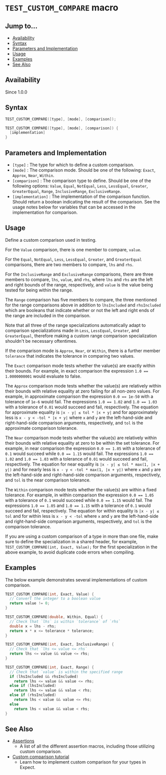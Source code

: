 # `TEST_CUSTOM_COMPARE` macro

## Jump to...
- [Availability](#Availability)
- [Syntax](#Syntax)
- [Parameters and Implementation](#Parameters-and-Implementation)
- [Usage](#Usage)
- [Examples](#Examples)
- [See Also](#See-Also)

## Availability
Since 1.0.0

## Syntax
``` C++
TEST_CUSTOM_COMPARE([type], [mode], [comparison]);

TEST_CUSTOM_COMPARE([type], [mode], [comparison]) {
  [implementation]
}
```

## Parameters and Implementation
- `[type]` : The type for which to define a custom comparison.
- `[mode]` : The comparison mode.
  Should be one of the following: `Exact`, `Approx`, `Near`, `Within`.
- `[comparison]` : The comparison type to define.
  Should be one of the following options: `Value`, `Equal`, `NotEqual`, `Less`,
  `LessEqual`, `Greater`, `GreaterEqual`, `Range`, `InclusiveRange`,
  `ExclusiveRange`.
- `[implementation]` : The implementation of the comparison function.
  Should return a boolean indicating the result of the comparison.
  See the usage notes below for variables that can be accessed in the
  implementation for comparison.

## Usage

Define a custom comparison used in testing.

For the `Value` comparison, there is one member to compare, `value`.

For the `Equal`, `NotEqual`, `Less`, `LessEqual`, `Greater`, and
`GreaterEqual` comparisons, there are two members to compare, `lhs` and
`rhs`.

For the `InclusiveRange` and `ExclusiveRange` comparisons, there are three
members to compare, `lhs`, `value`, and `rhs`, where `lhs` and `rhs` are
the left and right bounds of the range, respectively, and `value` is the
value being tested for being within the range.

The `Range` comparison has five members to compare, the three mentioned
for the range comparisons above in addition to `lhsIncluded` and
`rhsIncluded` which are booleans that indicate whether or not the left
and right ends of the range are included in the comparison.

Note that all three of the range specializations automatically adapt to
comparison specializations made in `Less`, `LessEqual`, `Greater`, and
`GreaterEqual`, therefore making a custom range comparison specialization
shouldn't be necessary oftentimes.

If the comparison mode is `Approx`, `Near`, or `Within`, there is a
further member `tolerance` that indicates the tolerance in comparing two
values.

The `Exact` comparison mode tests whether the value(s) are exactly within
their bounds.
For example, in exact comparison the expression `1.0 == 1.0000000001`
would evaluate to false.

The `Approx` comparison mode tests whether the value(s) are relatively
within their bounds with relative equality at zero failing for all
non-zero values.
For example, in approximate comparison the expression `0.0 == 1e-50` with
a tolerance of `1e-6` would fail.
The expressions `1.0 == 1.02` and `1.0 == 1.03` with a tolerance of `0.01`
would succeed and fail, respectively.
The equation for approximate equality is `|x - y| ≤ tol * |x + y|` and for
approximately less is `x - y < -tol * |x + y|` where `x` and `y` are the
left-hand-side and right-hand-side comparison arguments, respectively,
and `tol` is the approximate comparison tolerance.

The `Near` comparison mode tests whether the value(s) are relatively
within their bounds with relative equality at zero to be within the set
tolerance.
For example, in near comparison the expression `0.0 == 1.05` with a
tolerance of `0.1` would succeed while `0.0 == 1.15` would fail.
The expressions `1.0 == 1.02` and `1.0 == 1.03` with a tolerance of `0.01`
would succeed and fail, respectively.
The equation for near equality is `|x - y| ≤ tol * max(1, |x + y|)` and
for nearly less is `x - y < -tol * max(1, |x + y|)` where `x` and `y` are
the left-hand-side and right-hand-side comparison arguments, respectively,
and `tol` is the near comparison tolerance.

The `Within` comparison mode tests whether the value(s) are within a fixed
tolerance.
For example, in within comparison the expression `0.0 == 1.05` with a
tolerance of `0.1` would succeed while `0.0 == 1.15` would fail.
The expressions `1.0 == 1.05` and `1.0 == 1.15` with a tolerance of `0.1`
would succeed and fail, respectively.
The equation for within equality is `|x - y| ≤ tol` and for within less is
`x - y < -tol` where `x` and `y` are the left-hand-side and
right-hand-side comparison arguments, respectively, and `tol` is the
comparison tolerance.

If you are using a custom comparison of a type in more than one file, make
sure to define the specialization in a shared header, for example,
`TEST_CUSTOM_COMPARE(int, Exact, Value);` for the first specialization in
the above example, to avoid duplicate code errors when compiling.

## Examples

The below example demonstrates several implementations of custom comparison.
``` C++
TEST_CUSTOM_COMPARE(int, Exact, Value) {
  // Convert the integer to a boolean value
  return value != 0;
}

TEST_CUSTOM_COMPARE(double, Within, Equal) {
  // Check that `lhs` is within `tolerance` of `rhs`
  double x = lhs - rhs;
  return x * x <= tolerance * tolerance;
}

TEST_CUSTOM_COMPARE(int, Exact, InclusiveRange) {
  // Check that `lhs <= value <= rhs`
  return lhs <= value && value <= rhs;
}

TEST_CUSTOM_COMPARE(int, Exact, Range) {
  // Check that `value` is within the specified range
  if (lhsIncluded && rhsIncluded)
    return lhs <= value && value <= rhs;
  else if (lhsIncluded)
    return lhs <= value && value < rhs;
  else if (rhsIncluded)
    return lhs < value && value <= rhs;
  else
    return lhs < value && value < rhs;
}
```

## See Also

- [Assertions](../Assertions)
  - A list of all the different assertion macros, including those utilizing
    custom comparison.
- [Custom comparison tutorial](../../Tutorials/Custom-Comparison.md)
  - Learn how to implement custom comparison for your types in Expect.
